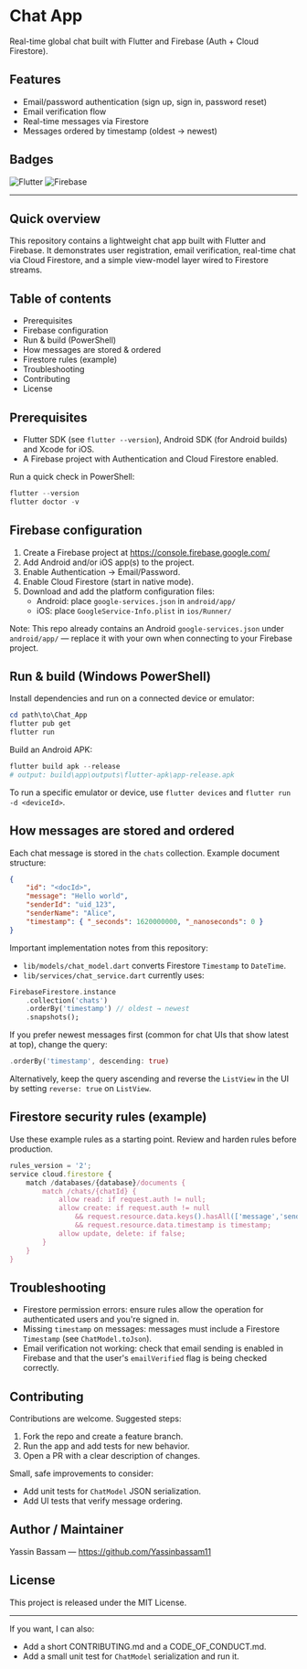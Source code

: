 
# Chat App

Real-time global chat built with Flutter and Firebase (Auth + Cloud Firestore).

## Features
- Email/password authentication (sign up, sign in, password reset)
- Email verification flow
- Real-time messages via Firestore
- Messages ordered by timestamp (oldest → newest)
## Badges

![Flutter](https://img.shields.io/badge/flutter-%5E3.8-blue)
![Firebase](https://img.shields.io/badge/firebase-Firestore%20%2B%20Auth-orange)

---

## Quick overview

This repository contains a lightweight chat app built with Flutter and Firebase. It demonstrates
user registration, email verification, real-time chat via Cloud Firestore, and a simple
view-model layer wired to Firestore streams.

## Table of contents
- Prerequisites
- Firebase configuration
- Run & build (PowerShell)
- How messages are stored & ordered
- Firestore rules (example)
- Troubleshooting
- Contributing
- License

## Prerequisites
- Flutter SDK (see `flutter --version`), Android SDK (for Android builds) and Xcode for iOS.
- A Firebase project with Authentication and Cloud Firestore enabled.

Run a quick check in PowerShell:

```powershell
flutter --version
flutter doctor -v
```

## Firebase configuration

1. Create a Firebase project at https://console.firebase.google.com/
2. Add Android and/or iOS app(s) to the project.
3. Enable Authentication → Email/Password.
4. Enable Cloud Firestore (start in native mode).
5. Download and add the platform configuration files:
	 - Android: place `google-services.json` in `android/app/`
	 - iOS: place `GoogleService-Info.plist` in `ios/Runner/`

Note: This repo already contains an Android `google-services.json` under `android/app/` — replace it with your own when connecting to your Firebase project.

## Run & build (Windows PowerShell)

Install dependencies and run on a connected device or emulator:

```powershell
cd path\to\Chat_App
flutter pub get
flutter run
```

Build an Android APK:

```powershell
flutter build apk --release
# output: build\app\outputs\flutter-apk\app-release.apk
```

To run a specific emulator or device, use `flutter devices` and `flutter run -d <deviceId>`.

## How messages are stored and ordered

Each chat message is stored in the `chats` collection. Example document structure:

```json
{
	"id": "<docId>",
	"message": "Hello world",
	"senderId": "uid_123",
	"senderName": "Alice",
	"timestamp": { "_seconds": 1620000000, "_nanoseconds": 0 }
}
```

Important implementation notes from this repository:
- `lib/models/chat_model.dart` converts Firestore `Timestamp` to `DateTime`.
- `lib/services/chat_service.dart` currently uses:

```dart
FirebaseFirestore.instance
	.collection('chats')
	.orderBy('timestamp') // oldest → newest
	.snapshots();
```

If you prefer newest messages first (common for chat UIs that show latest at top), change the query:

```dart
.orderBy('timestamp', descending: true)
```

Alternatively, keep the query ascending and reverse the `ListView` in the UI by setting `reverse: true` on `ListView`.

## Firestore security rules (example)

Use these example rules as a starting point. Review and harden rules before production.

```javascript
rules_version = '2';
service cloud.firestore {
	match /databases/{database}/documents {
		match /chats/{chatId} {
			allow read: if request.auth != null;
			allow create: if request.auth != null
				&& request.resource.data.keys().hasAll(['message','senderId','senderName','timestamp'])
				&& request.resource.data.timestamp is timestamp;
			allow update, delete: if false;
		}
	}
}
```

## Troubleshooting

- Firestore permission errors: ensure rules allow the operation for authenticated users and you're signed in.
- Missing `timestamp` on messages: messages must include a Firestore `Timestamp` (see `ChatModel.toJson`).
- Email verification not working: check that email sending is enabled in Firebase and that the user's `emailVerified` flag is being checked correctly.

## Contributing

Contributions are welcome. Suggested steps:

1. Fork the repo and create a feature branch.
2. Run the app and add tests for new behavior.
3. Open a PR with a clear description of changes.

Small, safe improvements to consider:
- Add unit tests for `ChatModel` JSON serialization.
- Add UI tests that verify message ordering.

## Author / Maintainer

Yassin Bassam — https://github.com/Yassinbassam11

## License

This project is released under the MIT License.

---

If you want, I can also:
- Add a short CONTRIBUTING.md and a CODE_OF_CONDUCT.md.
- Add a small unit test for `ChatModel` serialization and run it.

